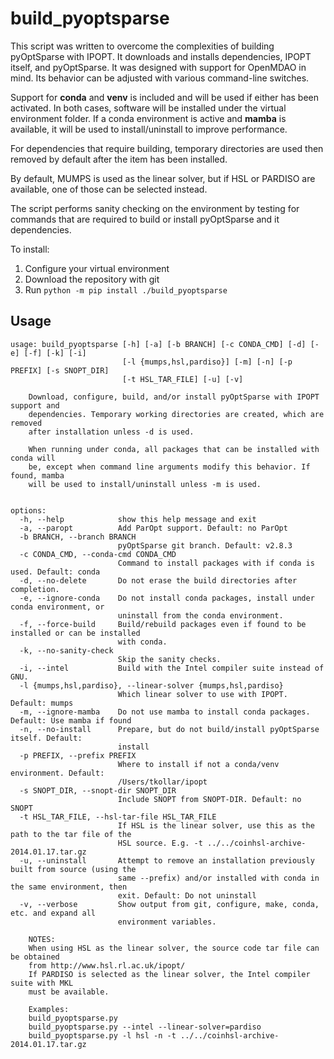 # build_pyoptsparse
This script was written to overcome the complexities of building pyOptSparse with IPOPT. It downloads and installs dependencies, IPOPT itself, and pyOptSparse. It was designed with support for OpenMDAO in mind. Its behavior can be adjusted with various command-line switches.

Support for **conda** and **venv** is included and will be used if either has been activated. In both cases, software will be installed under the virtual environment folder. If a conda environment is active and **mamba** is available, it will be used to install/uninstall to improve performance.

For dependencies that require building, temporary directories are used then removed by default after the item has been installed.

By default, MUMPS is used as the linear solver, but if HSL or PARDISO are available, one of those can be selected instead.

The script performs sanity checking on the environment by testing for commands that are required to build or install pyOptSparse and it dependencies.

To install:
1. Configure your virtual environment
2. Download the repository with git
3. Run `python -m pip install ./build_pyoptsparse`

## Usage
```
usage: build_pyoptsparse [-h] [-a] [-b BRANCH] [-c CONDA_CMD] [-d] [-e] [-f] [-k] [-i]
                         [-l {mumps,hsl,pardiso}] [-m] [-n] [-p PREFIX] [-s SNOPT_DIR]
                         [-t HSL_TAR_FILE] [-u] [-v]

    Download, configure, build, and/or install pyOptSparse with IPOPT support and
    dependencies. Temporary working directories are created, which are removed
    after installation unless -d is used.

    When running under conda, all packages that can be installed with conda will
    be, except when command line arguments modify this behavior. If found, mamba
    will be used to install/uninstall unless -m is used.


options:
  -h, --help            show this help message and exit
  -a, --paropt          Add ParOpt support. Default: no ParOpt
  -b BRANCH, --branch BRANCH
                        pyOptSparse git branch. Default: v2.8.3
  -c CONDA_CMD, --conda-cmd CONDA_CMD
                        Command to install packages with if conda is used. Default: conda
  -d, --no-delete       Do not erase the build directories after completion.
  -e, --ignore-conda    Do not install conda packages, install under conda environment, or
                        uninstall from the conda environment.
  -f, --force-build     Build/rebuild packages even if found to be installed or can be installed
                        with conda.
  -k, --no-sanity-check
                        Skip the sanity checks.
  -i, --intel           Build with the Intel compiler suite instead of GNU.
  -l {mumps,hsl,pardiso}, --linear-solver {mumps,hsl,pardiso}
                        Which linear solver to use with IPOPT. Default: mumps
  -m, --ignore-mamba    Do not use mamba to install conda packages. Default: Use mamba if found
  -n, --no-install      Prepare, but do not build/install pyOptSparse itself. Default:
                        install
  -p PREFIX, --prefix PREFIX
                        Where to install if not a conda/venv environment. Default:
                        /Users/tkollar/ipopt
  -s SNOPT_DIR, --snopt-dir SNOPT_DIR
                        Include SNOPT from SNOPT-DIR. Default: no SNOPT
  -t HSL_TAR_FILE, --hsl-tar-file HSL_TAR_FILE
                        If HSL is the linear solver, use this as the path to the tar file of the
                        HSL source. E.g. -t ../../coinhsl-archive-2014.01.17.tar.gz
  -u, --uninstall       Attempt to remove an installation previously built from source (using the
                        same --prefix) and/or installed with conda in the same environment, then
                        exit. Default: Do not uninstall
  -v, --verbose         Show output from git, configure, make, conda, etc. and expand all
                        environment variables.

    NOTES:
    When using HSL as the linear solver, the source code tar file can be obtained
    from http://www.hsl.rl.ac.uk/ipopt/
    If PARDISO is selected as the linear solver, the Intel compiler suite with MKL
    must be available.

    Examples:
    build_pyoptsparse.py
    build_pyoptsparse.py --intel --linear-solver=pardiso
    build_pyoptsparse.py -l hsl -n -t ../../coinhsl-archive-2014.01.17.tar.gz
 ```
